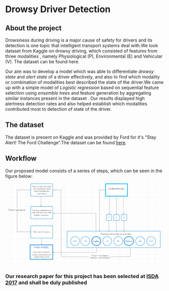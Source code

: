 # Drowsy Driver Detection

## About the project
Drowsiness during driving is a major cause of safety for drivers and its detection is one topic that intelligent transport systems deal with.We took dataset from Kaggle on drowsy driving, which consisted of features from three modalities , namely Physiological (P), Environmental (E) and Vehicular (V). The dataset can be found here.

Our aim was to develop a model which was able to differentiate *drowsy state* and *alert state* of a driver effectively, and also to find which modality or combination of modalities best described the state of the driver.We came up with a simple model of *Logistic regression* based on sequential feature selection using *ensemble trees* and feature generation by aggregating similar instances present in the dataset .
Our results displayed high alertness detection rates and also helped establish which modalities contributed most to detection of state of the driver.

## The dataset
The dataset is present on Kaggle and was provided by Ford for it's "Stay Alert! The Ford Challenge".The dataset can be found [here](https://www.kaggle.com/c/stayalert#description).

## Workflow
Our proposed model consists of a series of steps, which can be seen in the figure below:
![Alt text](flowchart.png)

### Our research paper for this project has been selected at [ISDA 2017](http://www.mirlabs.net/isda17/) and shall be duly published
